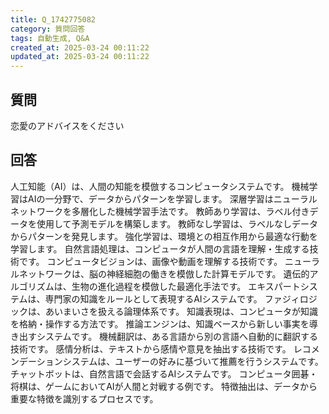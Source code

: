 ```yaml
---
title: Q_1742775082
category: 質問回答
tags: 自動生成, Q&A
created_at: 2025-03-24 00:11:22
updated_at: 2025-03-24 00:11:22
---
```


## 質問

恋愛のアドバイスをください

## 回答

人工知能（AI）は、人間の知能を模倣するコンピュータシステムです。
機械学習はAIの一分野で、データからパターンを学習します。
深層学習はニューラルネットワークを多層化した機械学習手法です。
教師あり学習は、ラベル付きデータを使用して予測モデルを構築します。
教師なし学習は、ラベルなしデータからパターンを発見します。
強化学習は、環境との相互作用から最適な行動を学習します。
自然言語処理は、コンピュータが人間の言語を理解・生成する技術です。
コンピュータビジョンは、画像や動画を理解する技術です。
ニューラルネットワークは、脳の神経細胞の働きを模倣した計算モデルです。
遺伝的アルゴリズムは、生物の進化過程を模倣した最適化手法です。
エキスパートシステムは、専門家の知識をルールとして表現するAIシステムです。
ファジィロジックは、あいまいさを扱える論理体系です。
知識表現は、コンピュータが知識を格納・操作する方法です。
推論エンジンは、知識ベースから新しい事実を導き出すシステムです。
機械翻訳は、ある言語から別の言語へ自動的に翻訳する技術です。
感情分析は、テキストから感情や意見を抽出する技術です。
レコメンデーションシステムは、ユーザーの好みに基づいて推薦を行うシステムです。
チャットボットは、自然言語で会話するAIシステムです。
コンピュータ囲碁・将棋は、ゲームにおいてAIが人間と対戦する例です。
特徴抽出は、データから重要な特徴を識別するプロセスです。
